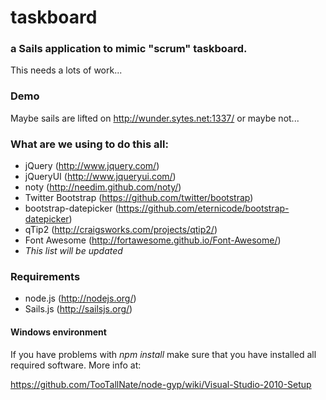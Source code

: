 # taskboard
### a Sails application to mimic "scrum" taskboard.

This needs a lots of work...

### Demo

Maybe sails are lifted on http://wunder.sytes.net:1337/ or maybe not...

### What are we using to do this all:
- jQuery (http://www.jquery.com/)
- jQueryUI (http://www.jqueryui.com/)
- noty (http://needim.github.com/noty/)
- Twitter Bootstrap (https://github.com/twitter/bootstrap)
- bootstrap-datepicker (https://github.com/eternicode/bootstrap-datepicker)
- qTip2 (http://craigsworks.com/projects/qtip2/)
- Font Awesome (http://fortawesome.github.io/Font-Awesome/)
- <em>This list will be updated</em>

### Requirements
- node.js (http://nodejs.org/)
- Sails.js (http://sailsjs.org/)

#### Windows environment
If you have problems with <em>npm install</em> make sure that you have installed all required software. More info at:

https://github.com/TooTallNate/node-gyp/wiki/Visual-Studio-2010-Setup
